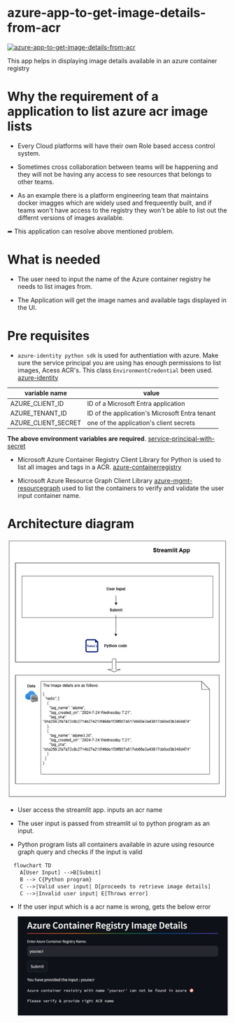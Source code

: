 # azure-app-to-get-image-details-from-acr
[![azure-app-to-get-image-details-from-acr](https://github.com/devwithkrishna/azure-app-to-get-image-details-from-acr/actions/workflows/build-ci.yaml/badge.svg)](https://github.com/devwithkrishna/azure-app-to-get-image-details-from-acr/actions/workflows/build-ci.yaml)

This app helps in displaying image details available in an azure container registry

# Why the requirement of a application to list azure acr image lists

* Every Cloud platforms will have their own Role based access control system. 

* Sometimes cross collaboration between teams will be happening and they will not be having any access to see resources 
 that belongs to other teams. 

* As an example there is a platform engineering team that maintains docker imagges which are widely used and frequeently built,
    and if teams won't have access to the registry they won't be able to list out the differnt versions of images available.

➦ This application can resolve above mentioned problem.

# What is needed

* The user need to input the name of the Azure container registry he needs to list images from. 

* The Application will get the image names and available tags displayed in the UI.

# Pre requisites

* `azure-identity python sdk` is used for authentiation with azure. Make sure the service principal you are using
 has enough permissions to list images, Acess ACR's. This class `EnvironmentCredential` been used. 
 [azure-identity](https://learn.microsoft.com/en-us/python/api/overview/azure/identity-readme?view=azure-python)

| variable name       | value                                           |
|---------------------|-------------------------------------------------|
| AZURE_CLIENT_ID     | ID of a Microsoft Entra application             |
| AZURE_TENANT_ID     | 	ID of the application's Microsoft Entra tenant |
| AZURE_CLIENT_SECRET |	one of the application's client secrets |

**The above environment variables are required**. [service-principal-with-secret](https://learn.microsoft.com/en-us/python/api/overview/azure/identity-readme?view=azure-python#service-principal-with-secret)

* Microsoft Azure Container Registry Client Library for Python is used to list all images and tags in a ACR.
  [azure-containerregistry](https://learn.microsoft.com/en-us/python/api/overview/azure/containerregistry-readme?view=azure-python)

* Microsoft Azure Resource Graph Client Library [azure-mgmt-resourcegraph](https://learn.microsoft.com/en-us/python/api/azure-mgmt-resourcegraph/azure.mgmt.resourcegraph?view=azure-python)
  used to list the containers to verify and validate the user input container name.

# Architecture diagram
![app-to-get-image-details-from-acr.jpg](app-to-get-image-details-from-acr.jpg)

* User access the streamlit app. inputs an acr name

* The user input is passed from streamlit ui to python program as an input.

* Python program lists all containers available in azure using resource graph query and checks if the input is valid

```mermaid
  flowchart TD
    A[User Input] -->B[Submit]
    B --> C{Python program}
    C -->|Valid user input| D[proceeds to retrieve image details]
    C -->|Invalid user input| E[Throws error]
```

* If the user input which is a acr name is wrong, gets the below error

   ![wrong-acr-name-error.jpeg](wrong-acr-name-error.jpeg) 







